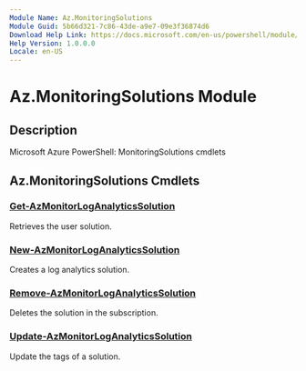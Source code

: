 ```yaml
---
Module Name: Az.MonitoringSolutions
Module Guid: 5b66d321-7c86-43de-a9e7-09e3f36874d6
Download Help Link: https://docs.microsoft.com/en-us/powershell/module/az.monitoringsolutions
Help Version: 1.0.0.0
Locale: en-US
---
```


# Az.MonitoringSolutions Module
## Description
Microsoft Azure PowerShell: MonitoringSolutions cmdlets

## Az.MonitoringSolutions Cmdlets
### [Get-AzMonitorLogAnalyticsSolution](Get-AzMonitorLogAnalyticsSolution.md)
Retrieves the user solution.

### [New-AzMonitorLogAnalyticsSolution](New-AzMonitorLogAnalyticsSolution.md)
Creates a log analytics solution.

### [Remove-AzMonitorLogAnalyticsSolution](Remove-AzMonitorLogAnalyticsSolution.md)
Deletes the solution in the subscription.

### [Update-AzMonitorLogAnalyticsSolution](Update-AzMonitorLogAnalyticsSolution.md)
Update the tags of a solution.

